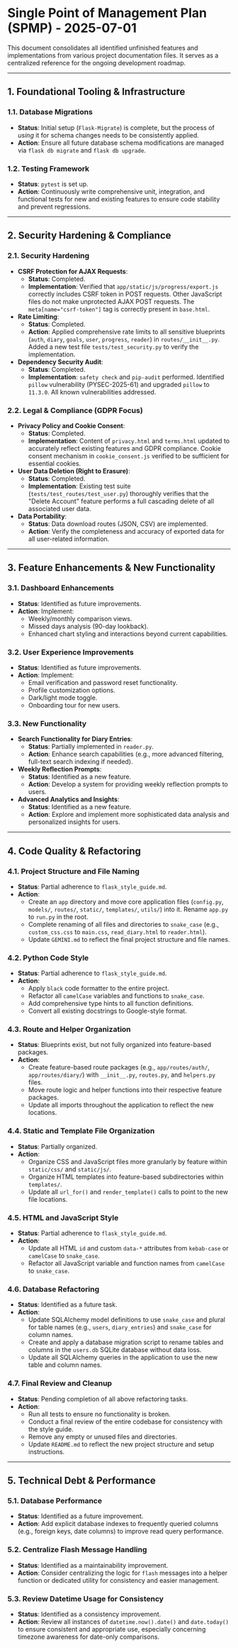 # Single Point of Management Plan (SPMP) - 2025-07-01

This document consolidates all identified unfinished features and implementations from various project documentation files. It serves as a centralized reference for the ongoing development roadmap.

---

## 1. Foundational Tooling & Infrastructure

### 1.1. Database Migrations
- **Status**: Initial setup (`Flask-Migrate`) is complete, but the process of *using* it for schema changes needs to be consistently applied.
- **Action**: Ensure all future database schema modifications are managed via `flask db migrate` and `flask db upgrade`.

### 1.2. Testing Framework
- **Status**: `pytest` is set up.
- **Action**: Continuously write comprehensive unit, integration, and functional tests for new and existing features to ensure code stability and prevent regressions.

---

## 2. Security Hardening & Compliance

### 2.1. Security Hardening
- **CSRF Protection for AJAX Requests**:
    - **Status**: Completed.
    - **Implementation**: Verified that `app/static/js/progress/export.js` correctly includes CSRF token in POST requests. Other JavaScript files do not make unprotected AJAX POST requests. The `meta[name="csrf-token"]` tag is correctly present in `base.html`.
- **Rate Limiting**:
    - **Status**: Completed.
    - **Action**: Applied comprehensive rate limits to all sensitive blueprints (`auth`, `diary`, `goals`, `user`, `progress`, `reader`) in `routes/__init__.py`. Added a new test file `tests/test_security.py` to verify the implementation.
- **Dependency Security Audit**:
    - **Status**: Completed.
    - **Implementation**: `safety check` and `pip-audit` performed. Identified `pillow` vulnerability (PYSEC-2025-61) and upgraded `pillow` to `11.3.0`. All known vulnerabilities addressed.

### 2.2. Legal & Compliance (GDPR Focus)
- **Privacy Policy and Cookie Consent**:
    - **Status**: Completed.
    - **Implementation**: Content of `privacy.html` and `terms.html` updated to accurately reflect existing features and GDPR compliance. Cookie consent mechanism in `cookie_consent.js` verified to be sufficient for essential cookies.
- **User Data Deletion (Right to Erasure)**:
    - **Status**: Completed.
    - **Implementation**: Existing test suite (`tests/test_routes/test_user.py`) thoroughly verifies that the "Delete Account" feature performs a full cascading delete of all associated user data.
- **Data Portability**:
    - **Status**: Data download routes (JSON, CSV) are implemented.
    - **Action**: Verify the completeness and accuracy of exported data for all user-related information.

---

## 3. Feature Enhancements & New Functionality

### 3.1. Dashboard Enhancements
- **Status**: Identified as future improvements.
- **Action**: Implement:
    - Weekly/monthly comparison views.
    - Missed days analysis (90-day lookback).
    - Enhanced chart styling and interactions beyond current capabilities.

### 3.2. User Experience Improvements
- **Status**: Identified as future improvements.
- **Action**: Implement:
    - Email verification and password reset functionality.
    - Profile customization options.
    - Dark/light mode toggle.
    - Onboarding tour for new users.

### 3.3. New Functionality
- **Search Functionality for Diary Entries**:
    - **Status**: Partially implemented in `reader.py`.
    - **Action**: Enhance search capabilities (e.g., more advanced filtering, full-text search indexing if needed).
- **Weekly Reflection Prompts**:
    - **Status**: Identified as a new feature.
    - **Action**: Develop a system for providing weekly reflection prompts to users.
- **Advanced Analytics and Insights**:
    - **Status**: Identified as a new feature.
    - **Action**: Explore and implement more sophisticated data analysis and personalized insights for users.

---

## 4. Code Quality & Refactoring

### 4.1. Project Structure and File Naming
- **Status**: Partial adherence to `flask_style_guide.md`.
- **Action**:
    - Create an `app` directory and move core application files (`config.py`, `models/`, `routes/`, `static/`, `templates/`, `utils/`) into it. Rename `app.py` to `run.py` in the root.
    - Complete renaming of all files and directories to `snake_case` (e.g., `custom_css.css` to `main.css`, `read_diary.html` to `reader.html`).
    - Update `GEMINI.md` to reflect the final project structure and file names.

### 4.2. Python Code Style
- **Status**: Partial adherence to `flask_style_guide.md`.
- **Action**:
    - Apply `black` code formatter to the entire project.
    - Refactor all `camelCase` variables and functions to `snake_case`.
    - Add comprehensive type hints to all function definitions.
    - Convert all existing docstrings to Google-style format.

### 4.3. Route and Helper Organization
- **Status**: Blueprints exist, but not fully organized into feature-based packages.
- **Action**:
    - Create feature-based route packages (e.g., `app/routes/auth/`, `app/routes/diary/`) with `__init__.py`, `routes.py`, and `helpers.py` files.
    - Move route logic and helper functions into their respective feature packages.
    - Update all imports throughout the application to reflect the new locations.

### 4.4. Static and Template File Organization
- **Status**: Partially organized.
- **Action**:
    - Organize CSS and JavaScript files more granularly by feature within `static/css/` and `static/js/`.
    - Organize HTML templates into feature-based subdirectories within `templates/`.
    - Update all `url_for()` and `render_template()` calls to point to the new file locations.

### 4.5. HTML and JavaScript Style
- **Status**: Partial adherence to `flask_style_guide.md`.
- **Action**:
    - Update all HTML `id` and custom `data-*` attributes from `kebab-case` or `camelCase` to `snake_case`.
    - Refactor all JavaScript variable and function names from `camelCase` to `snake_case`.

### 4.6. Database Refactoring
- **Status**: Identified as a future task.
- **Action**:
    - Update SQLAlchemy model definitions to use `snake_case` and plural for table names (e.g., `users`, `diary_entries`) and `snake_case` for column names.
    - Create and apply a database migration script to rename tables and columns in the `users.db` SQLite database without data loss.
    - Update all SQLAlchemy queries in the application to use the new table and column names.

### 4.7. Final Review and Cleanup
- **Status**: Pending completion of all above refactoring tasks.
- **Action**:
    - Run all tests to ensure no functionality is broken.
    - Conduct a final review of the entire codebase for consistency with the style guide.
    - Remove any empty or unused files and directories.
    - Update `README.md` to reflect the new project structure and setup instructions.

---

## 5. Technical Debt & Performance

### 5.1. Database Performance
- **Status**: Identified as a future improvement.
- **Action**: Add explicit database indexes to frequently queried columns (e.g., foreign keys, date columns) to improve read query performance.

### 5.2. Centralize Flash Message Handling
- **Status**: Identified as a maintainability improvement.
- **Action**: Consider centralizing the logic for `flash` messages into a helper function or dedicated utility for consistency and easier management.

### 5.3. Review Datetime Usage for Consistency
- **Status**: Identified as a consistency improvement.
- **Action**: Review all instances of `datetime.now().date()` and `date.today()` to ensure consistent and appropriate use, especially concerning timezone awareness for date-only comparisons.
